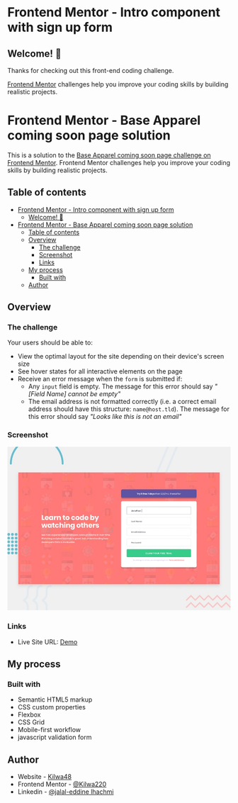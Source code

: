 # Frontend Mentor - Intro component with sign up form

## Welcome! 👋

Thanks for checking out this front-end coding challenge.

[Frontend Mentor](https://www.frontendmentor.io) challenges help you improve your coding skills by building realistic projects.


# Frontend Mentor - Base Apparel coming soon page solution

This is a solution to the [Base Apparel coming soon page challenge on Frontend Mentor](https://www.frontendmentor.io/challenges/base-apparel-coming-soon-page-5d46b47f8db8a7063f9331a0). Frontend Mentor challenges help you improve your coding skills by building realistic projects. 

## Table of contents

- [Frontend Mentor - Intro component with sign up form](#frontend-mentor---intro-component-with-sign-up-form)
  - [Welcome! 👋](#welcome-)
- [Frontend Mentor - Base Apparel coming soon page solution](#frontend-mentor---base-apparel-coming-soon-page-solution)
  - [Table of contents](#table-of-contents)
  - [Overview](#overview)
    - [The challenge](#the-challenge)
    - [Screenshot](#screenshot)
    - [Links](#links)
  - [My process](#my-process)
    - [Built with](#built-with)
  - [Author](#author)


## Overview

### The challenge
Your users should be able to:

- View the optimal layout for the site depending on their device's screen size
- See hover states for all interactive elements on the page
- Receive an error message when the `form` is submitted if:
  - Any `input` field is empty. The message for this error should say *"[Field Name] cannot be empty"*
  - The email address is not formatted correctly (i.e. a correct email address should have this structure: `name@host.tld`). The message for this error should say *"Looks like this is not an email"*


### Screenshot

![](./design/desktop-preview.jpg)

### Links

- Live Site URL: [Demo](https://kilwa220.github.io/Intro-component-with-sign-up-form/)

## My process

### Built with

- Semantic HTML5 markup
- CSS custom properties
- Flexbox
- CSS Grid
- Mobile-first workflow
- javascript validation form

## Author

- Website - [Kilwa48](https://kilwa220.github.io/Kilwa_Template/)
- Frontend Mentor - [@Kilwa220](https://www.frontendmentor.io/profile/Kilwa220)
- Linkedin - [@jalal-eddine lhachmi](https://www.linkedin.com/in/jalallh/)

